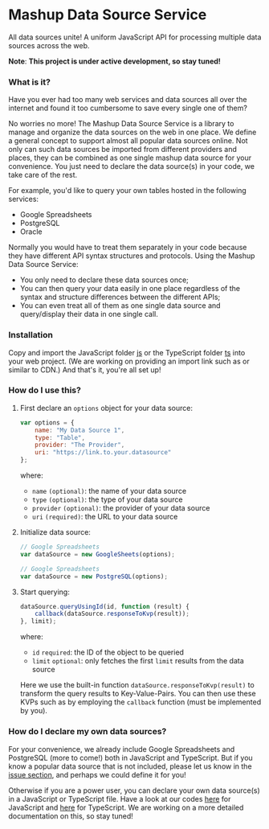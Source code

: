 # Mashup Data Source Service
All data sources unite! 
A uniform JavaScript API for processing multiple data sources across the web.

**Note**: **This project is under active development, so stay tuned!**

### What is it?
Have you ever had too many web services and data sources all over the internet 
and found it too cumbersome to save every single one of them?

No worries no more! The Mashup Data Source Service is a library to manage and organize the 
data sources on the web in one place. 
We define a general concept to support almost all popular data sources online. 
Not only can such data sources be imported from different providers and places, 
they can be combined as one single mashup data source for your convenience.
You just need to declare the data source(s) in your code, we take care of the rest.

For example, you'd like to query your own tables hosted in the following services:
+ Google Spreadsheets
+ PostgreSQL
+ Oracle

Normally you would have to treat them separately in your code because 
they have different API syntax structures and protocols.
Using the Mashup Data Source Service: 
+ You only need to declare these data sources once;
+ You can then query your data easily in one place regardless of the syntax 
and structure differences between the different APIs;
+ You can even treat all of them as one single data source and query/display their data in one single call.

### Installation
Copy and import the JavaScript folder [js](src/js) or the TypeScript folder [ts](src/ts) into your web project. 
(We are working on providing an import link such as or similar to CDN.) And that's it, you're all set up!

[comment]: <> (TODO Provide a CDN link.)

### How do I use this?
1. First declare an ``options`` object for your data source:
    ```javascript
    var options = {
        name: "My Data Source 1",
        type: "Table",
        provider: "The Provider",
        uri: "https://link.to.your.datasource"
    };
    ```
    where:
    + ``name`` ``(optional)``: the name of your data source 
    + ``type`` ``(optional)``: the type of your data source
    + ``provider`` ``(optional)``: the provider of your data source
    + ``uri`` ``(required)``: the URL to your data source

    [comment]: <> (TODO Provide a more detailed documentation on the options.)

1. Initialize data source:
    ```javascript
    // Google Spreadsheets
    var dataSource = new GoogleSheets(options);
    
    // Google Spreadsheets
    var dataSource = new PostgreSQL(options);
    ```
   
   [comment]: <> (TODO Provide a more detailed documentation on the parameters of the constructors.)

1. Start querying:
    ```javascript
    dataSource.queryUsingId(id, function (result) {
        callback(dataSource.responseToKvp(result));
    }, limit);
    ```
    where:
    + ``id`` ``required``: the ID of the object to be queried
    + ``limit`` ``optional``: only fetches the first ``limit`` results from the data source
    
    Here we use the built-in function ```dataSource.responseToKvp(result)``` 
    to transform the query results to Key-Value-Pairs.
    You can then use these KVPs such as by employing the ``callback`` function (must be implemented by you).
    
    [comment]: <> (TODO Provide a more detailed documentation on the structure of the KVPs.)
    
    [comment]: <> (TODO Provide a more detailed documentation on functions responseToKVP and others.)

[comment]: <> (TODO Provide a more detailed documentation on the getCapabilities.)

### How do I declare my own data sources?
For your convenience, we already include Google Spreadsheets and PostgreSQL (more to come!) both in JavaScript and TypeScript.
But if you know a popular data source that is not included, please let us know in the 
[issue section](https://github.com/tum-gis/mashup-data-source-service/issues), 
and perhaps we could define it for you!

Otherwise if you are a power user, you can declare your own data source(s) in a JavaScript or TypeScript file. 
Have a look at our codes [here](src/js/application) for JavaScript and [here](src/ts/application) for TypeScript.
We are working on a more detailed documentation on this, so stay tuned!

[comment]: <> (TODO Provide a more detailed documentation on how to declare own data sources.)


